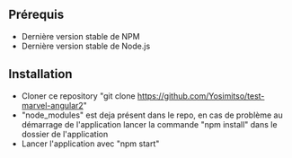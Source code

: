 Prérequis
-------------------
- Dernière version stable de NPM
- Dernière version stable de Node.js

Installation
---------------------
- Cloner ce repository "git clone https://github.com/Yosimitso/test-marvel-angular2"
- "node_modules" est deja présent dans le repo, en cas de problème au démarrage de l'application lancer la commande "npm install" dans le dossier de l'application
- Lancer l'application avec "npm start"
